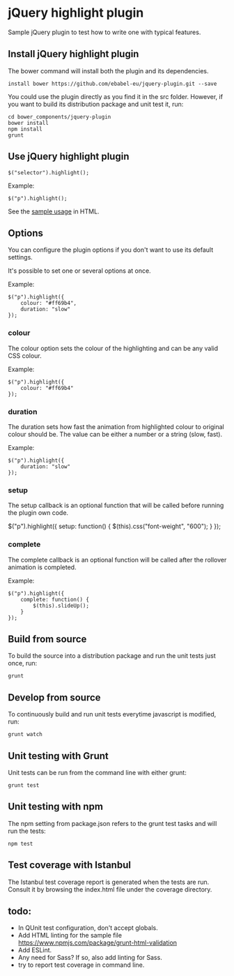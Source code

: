 # jQuery highlight plugin
Sample jQuery plugin to test how to write one with typical features.

## Install jQuery highlight plugin
The bower command will install both the plugin and its dependencies.

```
install bower https://github.com/ebabel-eu/jquery-plugin.git --save
```

You could use the plugin directly as you find it in the src folder. However, if you want to build its distribution package and unit test it, run:

```
cd bower_components/jquery-plugin
bower install
npm install
grunt
```

## Use jQuery highlight plugin

```
$("selector").highlight();
```

Example:

```
$("p").highlight();
```

See the [sample usage](src/index.html) in HTML.

## Options
You can configure the plugin options if you don't want to use its default settings.

It's possible to set one or several options at once.

Example:

```
$("p").highlight({
    colour: "#ff69b4",
    duration: "slow"
});
```

### colour
The colour option sets the colour of the highlighting and can be any valid CSS colour.

Example:

```
$("p").highlight({
    colour: "#ff69b4"
});
```

### duration
The duration sets how fast the animation from highlighted colour to original colour should be. The value can be either a number or a string (slow, fast).

Example:

```
$("p").highlight({
    duration: "slow"
});
```

### setup
The setup callback is an optional function that will be called before running the plugin own code.

$("p").highlight({
    setup: function() { 
        $(this).css("font-weight", "600"); 
    }
});

### complete
The complete callback is an optional function will be called after the rollover animation is completed.

Example:

```
$("p").highlight({
    complete: function() { 
        $(this).slideUp(); 
    }
});
```

## Build from source
To build the source into a distribution package and run the unit tests just once, run:

```
grunt
```

## Develop from source
To continuously build and run unit tests everytime javascript is modified, run:

```
grunt watch
```

## Unit testing with Grunt
Unit tests can be run from the command line with either grunt:

```
grunt test
```

## Unit testing with npm
The npm setting from package.json refers to the grunt test tasks and will run the tests:

```
npm test
```

## Test coverage with Istanbul
The Istanbul test coverage report is generated when the tests are run. Consult it by browsing the index.html file under the coverage directory.

## todo:

* In QUnit test configuration, don't accept globals.
* Add HTML linting for the sample file https://www.npmjs.com/package/grunt-html-validation
* Add ESLint.
* Any need for Sass? If so, also add linting for Sass.
* try to report test coverage in command line.
